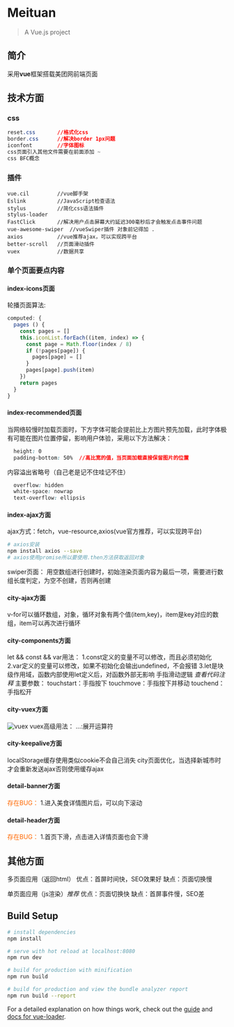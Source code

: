 # Meituan

> A Vue.js project
## 简介
采用**vue**框架搭载美团网前端页面

## 技术方面

### css
```css
reset.css		//格式化css
border.css		//解决border 1px问题
iconfont		//字体图标
css页面引入其他文件需要在前面添加 ~
css BFC概念
```
### 插件
	vue.cil			//vue脚手架
	Eslink			//JavaScript检查语法
	stylus			//简化css语法插件
	stylus-loader
	FastClick		//解决用户点击屏幕大约延迟300毫秒后才会触发点击事件问题
	vue-awesome-swiper	//vueSwiper插件 对象前记得加 .
	axios			//vue推荐ajax，可以实现跨平台
	better-scroll	//页面滑动插件
	vuex			//数据共享

### 单个页面要点内容
#### index-icons页面
  轮播页面算法:

  ```javascript
  computed: {
    pages () {
      const pages = []
      this.iconList.forEach((item, index) => {
        const page = Math.floor(index / 8)
        if (!pages[page]) {
          pages[page] = []
        }
        pages[page].push(item)
      })
      return pages
    }
  }
  ```
#### index-recommended页面
  当网络较慢时加载页面时，下方字体可能会提前比上方图片预先加载，此时字体极有可能在图片位置停留，影响用户体验，采用以下方法解决：

  ```css
	height: 0
	padding-bottom: 50%  //高比宽的值，当页面加载直接保留图片的位置
  ```
  内容溢出省略号（自己老是记不住哇记不住）
  ```css
	overflow: hidden
	white-space: nowrap
	text-overflow: ellipsis
  ```
#### index-ajax方面
  ajax方式：fetch，vue-resource,axios(vue官方推荐，可以实现跨平台)

  ```bash
  # axios安装
  npm install axios --save
  # axios使用promise所以要使用.then方法获取返回对象
  ```
  swiper页面：
    用空数组进行创建时，初始渲染页面内容为最后一项，需要进行数组长度判定，为空不创建，否则再创建

####  city-ajax方面
  v-for可以循环数组，对象，循环对象有两个值(item,key)，item是key对应的数组，item可以再次进行循环

####  city-components方面
let && const && var用法：
1.const定义的变量不可以修改，而且必须初始化
2.var定义的变量可以修改，如果不初始化会输出undefined，不会报错
3.let是块级作用域，函数内部使用let定义后，对函数外部无影响
手指滑动逻辑
  *查看代码注释*
  主要参数：
    touchstart：手指按下
    touchmove：手指按下并移动
    touchend：手指松开

####  city-vuex方面
![vuex](https://vuex.vuejs.org/vuex.png)
vuex高级用法：
  ...:展开运算符

#### city-keepalive方面
  localStorage缓存使用类似cookie不会自己消失
  city页面优化，当选择新城市时才会重新发送ajax否则使用缓存ajax

#### detail-banner方面
<font color=#ff6700>存在BUG：</font>
1.进入美食详情图片后，可以向下滚动

#### detail-header方面
<font color=#ff6700>存在BUG：</font>
1.首页下滑，点击进入详情页面也会下滑

## 其他方面

多页面应用（返回html）
	优点：首屏时间快，SEO效果好
	缺点：页面切换慢

单页面应用（js渲染）*推荐*
	优点：页面切换快
	缺点：首屏事件慢，SEO差






## Build Setup

``` bash
# install dependencies
npm install

# serve with hot reload at localhost:8080
npm run dev

# build for production with minification
npm run build

# build for production and view the bundle analyzer report
npm run build --report
```

For a detailed explanation on how things work, check out the [guide](http://vuejs-templates.github.io/webpack/) and [docs for vue-loader](http://vuejs.github.io/vue-loader).
